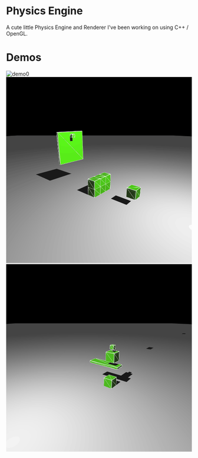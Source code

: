 # Physics Engine
A cute little Physics Engine and Renderer I've been working on using C++ / OpenGL.

# Demos
![demo0](demo3.gif)
![demo1](demo1.gif)
![demo2](demo2.gif)
